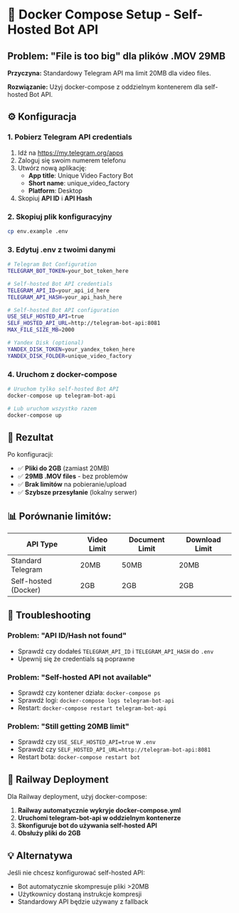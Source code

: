 # 🚀 Docker Compose Setup - Self-Hosted Bot API

## Problem: "File is too big" dla plików .MOV 29MB

**Przyczyna:** Standardowy Telegram API ma limit 20MB dla video files.

**Rozwiązanie:** Użyj docker-compose z oddzielnym kontenerem dla self-hosted Bot API.

## ⚙️ Konfiguracja

### 1. Pobierz Telegram API credentials

1. Idź na https://my.telegram.org/apps
2. Zaloguj się swoim numerem telefonu
3. Utwórz nową aplikację:
   - **App title**: Unique Video Factory Bot
   - **Short name**: unique_video_factory
   - **Platform**: Desktop
4. Skopiuj **API ID** i **API Hash**

### 2. Skopiuj plik konfiguracyjny

```bash
cp env.example .env
```

### 3. Edytuj .env z twoimi danymi

```bash
# Telegram Bot Configuration
TELEGRAM_BOT_TOKEN=your_bot_token_here

# Self-hosted Bot API credentials
TELEGRAM_API_ID=your_api_id_here
TELEGRAM_API_HASH=your_api_hash_here

# Self-hosted Bot API configuration
USE_SELF_HOSTED_API=true
SELF_HOSTED_API_URL=http://telegram-bot-api:8081
MAX_FILE_SIZE_MB=2000

# Yandex Disk (optional)
YANDEX_DISK_TOKEN=your_yandex_token_here
YANDEX_DISK_FOLDER=unique_video_factory
```

### 4. Uruchom z docker-compose

```bash
# Uruchom tylko self-hosted Bot API
docker-compose up telegram-bot-api

# Lub uruchom wszystko razem
docker-compose up
```

## 🎯 Rezultat

Po konfiguracji:

- ✅ **Pliki do 2GB** (zamiast 20MB)
- ✅ **29MB .MOV files** - bez problemów
- ✅ **Brak limitów** na pobieranie/upload
- ✅ **Szybsze przesyłanie** (lokalny serwer)

## 📊 Porównanie limitów:

| API Type | Video Limit | Document Limit | Download Limit |
|----------|-------------|----------------|----------------|
| Standard Telegram | 20MB | 50MB | 20MB |
| Self-hosted (Docker) | 2GB | 2GB | 2GB |

## 🔧 Troubleshooting

### Problem: "API ID/Hash not found"
- Sprawdź czy dodałeś `TELEGRAM_API_ID` i `TELEGRAM_API_HASH` do `.env`
- Upewnij się że credentials są poprawne

### Problem: "Self-hosted API not available"
- Sprawdź czy kontener działa: `docker-compose ps`
- Sprawdź logi: `docker-compose logs telegram-bot-api`
- Restart: `docker-compose restart telegram-bot-api`

### Problem: "Still getting 20MB limit"
- Sprawdź czy `USE_SELF_HOSTED_API=true` w `.env`
- Sprawdź czy `SELF_HOSTED_API_URL=http://telegram-bot-api:8081`
- Restart bota: `docker-compose restart bot`

## 🚀 Railway Deployment

Dla Railway deployment, użyj docker-compose:

1. **Railway automatycznie wykryje docker-compose.yml**
2. **Uruchomi telegram-bot-api w oddzielnym kontenerze**
3. **Skonfiguruje bot do używania self-hosted API**
4. **Obsłuży pliki do 2GB**

## 💡 Alternatywa

Jeśli nie chcesz konfigurować self-hosted API:
- Bot automatycznie skompresuje pliki >20MB
- Użytkownicy dostaną instrukcje kompresji
- Standardowy API będzie używany z fallback

